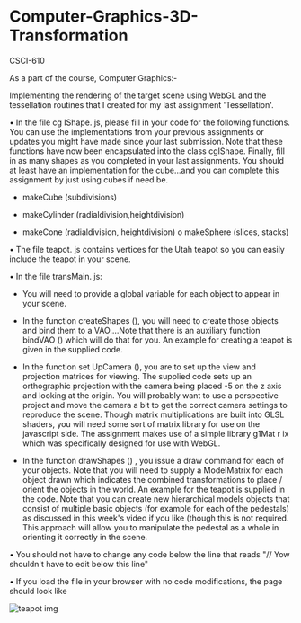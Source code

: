 # Computer-Graphics-3D-Transformation
CSCI-610 

As a part of the course, Computer Graphics:-

Implementing the rendering of the target scene using WebGL and the tessellation routines that I created for my last assignment 'Tessellation'.

• In the file cg IShape. js, please fill in your code for the following functions. You can use the implementations from your previous assignments or updates you might have made since your last submission. Note that these functions have now been encapsulated into the class cgIShape. Finally, fill in as many shapes as you completed in your last assignments. You should at least have an implementation for the cube...and you can complete this assignment by just using cubes if need be.

* makeCube (subdivisions)

* makeCylinder (radialdivision,heightdivision)

* makeCone (radialdivision, heightdivision) o makeSphere (slices, stacks)

• The file teapot. js contains vertices for the Utah teapot so you can easily include the teapot in your scene.

• In the file transMain. js:

* You will need to provide a global variable for each object to appear in your scene.

* In the function createShapes (), you will need to create those objects and bind them to a VAO....Note that there is an auxiliary function bindVAO () which will do that for you. An example for creating a teapot is given in the supplied code.

* In the function set UpCamera (), you are to set up the view and projection matrices for viewing. The supplied code sets up an orthographic projection with the camera being placed -5 on the z axis and looking at the origin. You will probably want to use a perspective project and move the camera a bit to get the correct camera settings to reproduce the scene. Though matrix multiplications are built into GLSL shaders, you will need some sort of matrix library for use on the javascript side. The assignment makes use of a simple library g1Mat r ix which was specifically designed for use with WebGL.

* In the function drawShapes () , you issue a draw command for each of your objects. Note that you will need to supply a ModelMatrix for each object drawn which indicates the combined transformations to place / orient the objects in the world. An example for the teapot is supplied in the code. Note that you can create new hierarchical models objects that consist of multiple basic objects (for example for each of the pedestals) as discussed in this week's video if you like (though this is not required. This approach will allow you to manipulate the pedestal as a whole in orienting it correctly in the scene.

• You should not have to change any code below the line that reads "// Yow shouldn't have to edit below this line"

• If you load the file in your browser with no code modifications, the page should look like 

![teapot img](Computer-Graphics-3D-Transformation/README.png?raw=true)
